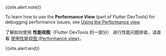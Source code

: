 {{site.alert.note}}

  To learn how to use the **Performance View**
  (part of Flutter DevTools)
  for debugging performance issues,
  see [Using the Performance view][].

  了解如何使用 **性能视图**（Flutter DevTools 的一部分）
  进行性能问题排查，请查看 [使用性能视图 (Performance view)][Using the Performance view]。

{{site.alert.end}}

[Using the Performance view]: /docs/development/tools/devtools/performance
